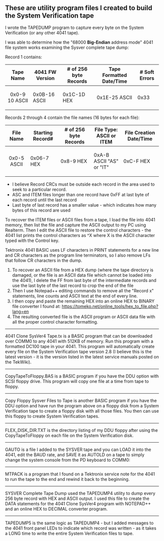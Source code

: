 These are utility program files I created to build the System Verification tape
---------------
I wrote the TAPEDUMP program to capture every byte on the System Verification (or any other 4041 tape).

I was able to determine how the "68000 **Big-Endian** address mode" 4041 file system works examining the Sysver complete tape dump:

Record 1 contains:

| Tape Name | 4041 FW Version | # of 256 byte Records | Tape Formatted Date/Time | # Soft Errors |
|:-----------------:|----------|----------|----------|----------|
| <p>0x0-9 10 ASCII | <p>0x0B-16 ASCII | <p>0x1C-1D HEX | <p>0x1E-25 ASCII | <p>0x33 |

Records 2 through 4 contain the file names (16 bytes for each file):

| File Name | Starting Record# | # of 256 byte Records | File Type: ASCII or ITEM | File Creation Date/Time |
|:-----------------:|----------|----------|----------|----------|
| <p>0x0-5 ASCII | <p>0x06-7 HEX | <p>0x8-9 HEX | <p>0xA-B ASCII "AS" or "IT" | <p>0xC-F HEX |

* I believe Record CRCs must be outside each record in the area used to seek to a particular record.
* ASC and ITEM files longer than one record have 0xFF at last byte of each record until the last record
* Last byte of last record has a smaller value - which indicates how many bytes of this record are used

To recover the ITEM files or ASCII files from a tape, I load the file into 4041 memory, then list the file and capture the ASCII output to my PC using Realterm.
Then I edit the ASCII file to restore the control characters - the 4041 list prints the control characters as ^X where X is the ASCII character typed with the Control key.

Tektronix 4041 BASIC uses LF characters in PRINT statements for a new line and CR characters as the program line terminators, so I also remove LFs that follow CR characters in the dump.

1. To recover an ASCII file from a HEX dump (where the tape directory is damaged, or the file is an ASCII data file which cannot be loaded into the 4041), I delete the FF from last byte of the intermediate records and use the last byte of the last record to crop the end of the file
2. Then I use Notepad++ editing commands to remove all the "Record x" statements, line counts and ASCII text at the end of every line.
3. I then copy and paste the remaining HEX into an online HEX to BINARY file converter I found at: https://tomeko.net/online_tools/hex_to_file.php?lang=en
4. The resulting converted file is the ASCII program or ASCII data file with all the proper control character formatting.

**************
4041 Clone SysVer4 Tape.tx is a BASIC program that can be downloaded over COMM0 to any 4041 with 512KB of memory.
Run this program with a formatted DC100 tape in your 4041.  This program will automatically create every file on the System Verification tape version 2.8 (I believe this is the latest version - it is the version listed in the latest service manuals posted on the TekWiki).
**************
CopyTapeToFloppy.BAS is a BASIC program if you have the DDU option with SCSI floppy drive.  This program will copy one file at a time from tape to floppy.
**************
Copy Floppy Sysver Files to Tape is another BASIC program if you have the DDU option and have run the program above on a floppy disk from a System Verification tape to create a floppy disk with all those files.  You then can use this floppy to create System Verification tapes.
**************
FLEX_DISK_DIR.TXT is the directory listing of my DDU floppy after using the CopyTapeToFloppy on each file on the System Verification disk.
**************
GAUTO is a file I added to the SYSVER tape and you can LOAD it into the 4041, edit the BAUD rate, and SAVE it as AUTOLD on a tape to simply change the system console from the PD keyboard to COMM0:
**************
MTPACK is a program that I found on a Tektronix service note for the 4041 to run the tape to the end and rewind it back to the beginning.
**************
SYSVER Complete Tape Dump used the TAPEDUMP4 utility to dump every 256 byte record with HEX and ASCII output.
I used this file to create the DATA statements for the 4041 Clone SysVer4 program with NOTEPAD++ and an online HEX to DECIMAL converter program.
**************
TAPEDUMP5 is the same logic as TAPEDUMP4 - but I added messages to the 4041 front panel LEDs to indicate which record was written - as it takes a LONG time to write the entire System Verification files to tape.
